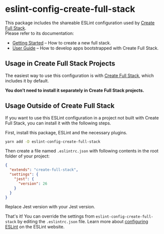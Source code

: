 # eslint-config-create-full-stack

This package includes the shareable ESLint configuration used by [Create Full Stack](https://github.com/tiagob/create-full-stack).<br>
Please refer to its documentation:

- [Getting Started](https://create-full-stack.com/docs) – How to create a new full stack.
- [User Guide](https://create-full-stack.com) – How to develop apps bootstrapped with Create Full Stack.

## Usage in Create Full Stack Projects

The easiest way to use this configuration is with [Create Full Stack](https://github.com/tiagob/create-full-stack), which includes it by default.

**You don’t need to install it separately in Create Full Stack projects.**

## Usage Outside of Create Full Stack

If you want to use this ESLint configuration in a project not built with Create Full Stack, you can install it with the following steps.

First, install this package, ESLint and the necessary plugins.

```bash
yarn add -D eslint-config-create-full-stack
```

Then create a file named `.eslintrc.json` with following contents in the root folder of your project:

```json
{
  "extends": "create-full-stack",
  "settings": {
    "jest": {
      "version": 26
    }
  }
}
```

Replace Jest version with your Jest version.

That's it! You can override the settings from `eslint-config-create-full-stack` by editing the `.eslintrc.json` file. Learn more about [configuring ESLint](http://eslint.org/docs/user-guide/configuring) on the ESLint website.
